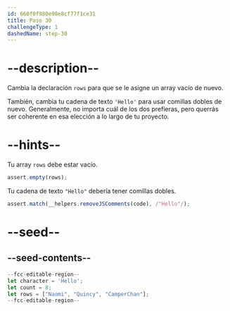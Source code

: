 ```yaml
---
id: 660f0f980e98e8cf77f1ce31
title: Paso 30
challengeType: 1
dashedName: step-30
---
```


# --description--

Cambia la declaración `rows` para que se le asigne un array vacío de nuevo.

También, cambia tu cadena de texto `'Hello'` para usar comillas dobles de nuevo. Generalmente, no importa cuál de los dos prefieras, pero querrás ser coherente en esa elección a lo largo de tu proyecto.

# --hints--

Tu array `rows` debe estar vacío.

```js
assert.empty(rows);
```

Tu cadena de texto `"Hello"` debería tener comillas dobles.

```js
assert.match(__helpers.removeJSComments(code), /"Hello"/);
```

# --seed--

## --seed-contents--

```js
--fcc-editable-region--
let character = 'Hello';
let count = 8;
let rows = ["Naomi", "Quincy", "CamperChan"];
--fcc-editable-region--
```
